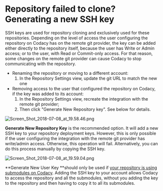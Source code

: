 # Repository failed to clone? Generating a new SSH key

SSH keys are used for repository cloning and exclusively used for these repositories. Depending on the level of access the user configuring the repository on Codacy has on the remote git provider, the key can be added either directly to the repository itself, because the user has Write or Admin access; or to the user, with Read or Commit-only access.
For that reason, some changes on the remote git provider can cause Codacy to stop communicating with the repository.

-   Renaming the repository or moving to a different account:
    1.  In the Repository Settings view, update the git URL to match the new one
-   Removing access to the user that configured the repository on Codacy, if the key was added to its account:
    1.  In the Repository Settings view, recreate the integration with the remote git provider;
    1.  Then click "Generate New Repository key". See below for details.

![Screen\_Shot\_2018-07-08\_at\_19.58.46.png](/images/Screen_Shot_2018-07-08_at_19.58.46.png)

**Generate New Repository Key** is the recommended option. It will add a new SSH key to your repository deployment keys. However, this is only possible if the user configuring the integration with the remote git provider has write/admin access. Otherwise, this operation will fail.
Alternatively, you can do this process manually by copying the SSH key.

![Screen\_Shot\_2018-07-08\_at\_19.59.04.png](/images/Screen_Shot_2018-07-08_at_19.59.04.png)

**Generate New User Key **should only be used if [your repository is using submodules on Codacy](/hc/en-us/articles/360005239394-Submodules-how-to-enable-them-).
Adding the SSH key to your account allows Codacy to access the repository and all the submodules, without you adding the key to the repository and then having to copy it to all its submodules.
